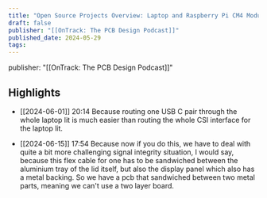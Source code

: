 ```yaml
---
title: "Open Source Projects Overview: Laptop and Raspberry Pi CM4 Module"
draft: false
publisher: "[[OnTrack: The PCB Design Podcast]]"
published_date: 2024-05-29
tags:
---
```

publisher: "[[OnTrack: The PCB Design Podcast]]"


## Highlights
* [[2024-06-01]] 20:14  Because routing one USB C pair through the whole laptop lit is much easier than routing the whole CSI interface for the laptop lit.

* [[2024-06-15]] 17:54  Because now if you do this, we have to deal with quite a bit more challenging signal integrity situation, I would say, because this flex cable for one has to be sandwiched between the aluminium tray of the lid itself, but also the display panel which also has a metal backing. So we have a pcb that sandwiched between two metal parts, meaning we can't use a two layer board.

